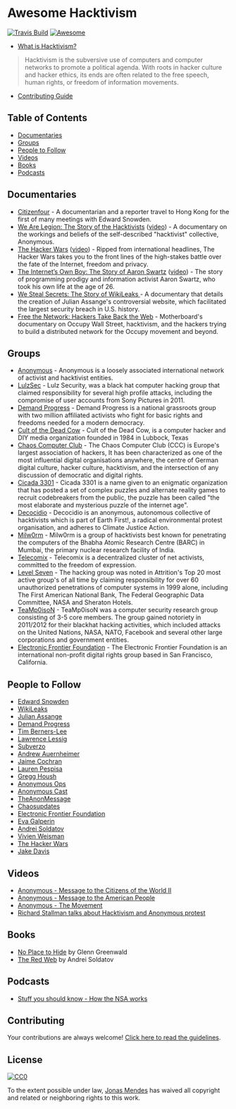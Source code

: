 Awesome Hacktivism
=======================
[![Travis Build](https://travis-ci.org/Nipher/awesome-hacktivism.svg?branch=master)](https://travis-ci.org/Nipher/awesome-hacktivism) [![Awesome](https://cdn.rawgit.com/sindresorhus/awesome/d7305f38d29fed78fa85652e3a63e154dd8e8829/media/badge.svg)](https://github.com/sindresorhus/awesome)

- [What is Hacktivism?](https://en.wikipedia.org/wiki/Hacktivism)

> Hacktivism is the subversive use of computers and computer networks to promote a political agenda. With roots in hacker culture and hacker ethics, its ends are often related to the free speech, human rights, or freedom of information movements. 

- [Contributing Guide](Contributing.md)

## Table of Contents

- [Documentaries](#documentaries)
- [Groups](#groups)
- [People to Follow](#people-to-follow)
- [Videos](#videos)
- [Books](#books)
- [Podcasts](#podcasts)

## Documentaries

- [Citizenfour](http://www.imdb.com/title/tt4044364/) - A documentarian and a reporter travel to Hong Kong for the first of many meetings with Edward Snowden.
- [We Are Legion: The Story of the Hacktivists](http://www.imdb.com/title/tt2177843/) ([video](https://www.youtube.com/watch?v=YvB3xw6GQug)) - A documentary on the workings and beliefs of the self-described "hacktivist" collective, Anonymous.
- [The Hacker Wars](http://www.imdb.com/title/tt4047350/) ([video](https://www.youtube.com/watch?v=ku9edEKvGuY)) - Ripped from international headlines, The Hacker Wars takes you to the front lines of the high-stakes battle over the fate of the Internet, freedom and privacy.
- [The Internet’s Own Boy: The Story of Aaron Swartz](http://www.imdb.com/title/tt3268458/) ([video](https://www.youtube.com/watch?v=gpvcc9C8SbM)) - The story of programming prodigy and information activist Aaron Swartz, who took his own life at the age of 26.
- [We Steal Secrets: The Story of WikiLeaks ](http://www.imdb.com/title/tt1824254/) - A documentary that details the creation of Julian Assange's controversial website, which facilitated the largest security breach in U.S. history.
- [Free the Network: Hackers Take Back the Web](https://www.youtube.com/watch?v=Fx93WJPCCGs) - Motherboard's documentary on Occupy Wall Street, hacktivism, and the hackers trying to build a distributed network for the Occupy movement and beyond.

## Groups

- [Anonymous](https://en.wikipedia.org/wiki/Anonymous_(group)) - Anonymous is a loosely associated international network of activist and hacktivist entities.
- [LulzSec](https://en.wikipedia.org/wiki/LulzSec) - Lulz Security, was a black hat computer hacking group that claimed responsibility for several high profile attacks, including the compromise of user accounts from Sony Pictures in 2011.
- [Demand Progress](https://demandprogress.org/) - Demand Progress is a national grassroots group with two million affiliated activists who fight for basic rights and freedoms needed for a modern democracy.
- [Cult of the Dead Cow](https://en.wikipedia.org/wiki/Cult_of_the_Dead_Cow) - Cult of the Dead Cow, is a computer hacker and DIY media organization founded in 1984 in Lubbock, Texas
- [Chaos Computer Club](https://en.wikipedia.org/wiki/Chaos_Computer_Club) - The Chaos Computer Club (CCC) is Europe's largest association of hackers, It has been characterized as one of the most influential digital organisations anywhere, the centre of German digital culture, hacker culture, hacktivism, and the intersection of any discussion of democratic and digital rights.
- [Cicada 3301](https://en.wikipedia.org/wiki/Cicada_3301) - Cicada 3301 is a name given to an enigmatic organization that has posted a set of complex puzzles and alternate reality games to recruit codebreakers from the public, the puzzle has been called "the most elaborate and mysterious puzzle of the internet age".
- [Decocidio](https://en.wikipedia.org/wiki/Decocidio) - Decocidio is an anonymous, autonomous collective of hacktivists which is part of Earth First!, a radical environmental protest organisation, and adheres to Climate Justice Action.
- [Milw0rm](https://en.wikipedia.org/wiki/Milw0rm) - Milw0rm is a group of hacktivists best known for penetrating the computers of the Bhabha Atomic Research Centre (BARC) in Mumbai, the primary nuclear research facility of India.
- [Telecomix](https://en.wikipedia.org/wiki/Telecomix) - Telecomix is a decentralized cluster of net activists, committed to the freedom of expression.
- [Level Seven](https://en.wikipedia.org/wiki/Level_Seven_(hacking_group)) - The hacking group was noted in Attrition's Top 20 most active group's of all time by claiming responsibility for over 60 unauthorized penetrations of computer systems in 1999 alone, including The First American National Bank, The Federal Geographic Data Committee, NASA and Sheraton Hotels.
- [TeaMp0isoN](https://en.wikipedia.org/wiki/TeaMp0isoN) - TeaMp0isoN was a computer security research group consisting of 3-5 core members. The group gained notoriety in 2011/2012 for their blackhat hacking activities, which included attacks on the United Nations, NASA, NATO, Facebook and several other large corporations and government entities.
- [Electronic Frontier Foundation](https://www.eff.org) - The Electronic Frontier Foundation is an international non-profit digital rights group based in San Francisco, California.

## People to Follow

- [Edward Snowden](https://twitter.com/Snowden)
- [WikiLeaks](https://twitter.com/wikileaks)
- [Julian Assange](https://twitter.com/JulianAssange_)
- [Demand Progress](https://twitter.com/demandprogress)
- [Tim Berners-Lee](https://twitter.com/timberners_lee)
- [Lawrence Lessig](https://twitter.com/lessig)
- [Subverzo](https://twitter.com/subverzo)
- [Andrew Auernheimer](https://twitter.com/rabite)
- [Jaime Cochran](https://twitter.com/ACKFlags)
- [Lauren Pespisa](https://twitter.com/SplendidSpoon)
- [Gregg Housh](https://twitter.com/GreggHoush)
- [Anonymous Ops](https://twitter.com/AnonyOps)
- [Anonymous Cast](https://twitter.com/anonycast)
- [TheAnonMessage](https://twitter.com/TheAnonnMessage)
- [Chaosupdates](https://twitter.com/chaosupdates)
- [Electronic Frontier Foundation](https://twitter.com/EFF)
- [Eva Galperin](https://twitter.com/evacide)
- [Andrei Soldatov](https://twitter.com/AndreiSoldatov)
- [Vivien Weisman](https://twitter.com/vivienweisman)
- [The Hacker Wars](https://twitter.com/TheHackerWars)
- [Jake Davis](https://twitter.com/DoubleJake)

## Videos

- [Anonymous - Message to the Citizens of the World II](https://www.youtube.com/watch?v=-hDqFJJDHhk)
- [Anonymous - Message to the American People](https://www.youtube.com/watch?v=HrXyLrTRXso)
- [Anonymous - The Movement](https://www.youtube.com/watch?v=2tMq99SYv8M)
- [Richard Stallman talks about Hacktivism and Anonymous protest](https://www.youtube.com/watch?v=R3xXFSMd20A)

## Books

- [No Place to Hide](https://www.goodreads.com/book/show/18213403-no-place-to-hide) by Glenn Greenwald
- [The Red Web](https://www.goodreads.com/book/show/24945323-the-red-web) by Andrei Soldatov

## Podcasts

- [Stuff you should know - How the NSA works](http://www.stuffyoushouldknow.com/podcasts/how-the-nsa-works.htm)

## Contributing

Your contributions are always welcome! [Click here to read the guidelines](https://github.com/Nipher/awesome-hacktivism/blob/master/Contributing.md).

## License

[![CC0](http://mirrors.creativecommons.org/presskit/buttons/88x31/svg/cc-zero.svg)](https://creativecommons.org/publicdomain/zero/1.0/)

To the extent possible under law, [Jonas Mendes](https://github.com/Nipher) has waived all copyright and related or neighboring rights to this work.
